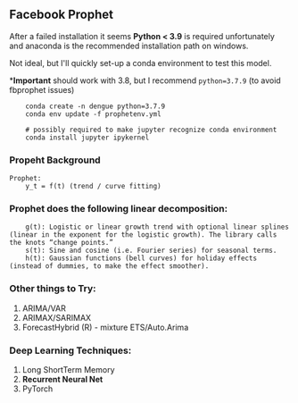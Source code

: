 ## Facebook Prophet

After a failed installation it seems **Python < 3.9** is required unfortunately and anaconda is the recommended installation path on windows.

Not ideal, but I'll quickly set-up a conda environment to test this model.


***Important** should work with 3.8, but I recommend `python=3.7.9` (to avoid fbprophet issues)
```
    conda create -n dengue python=3.7.9
    conda env update -f prophetenv.yml

	# possibly required to make jupyter recognize conda environment
    conda install jupyter ipykernel
```



### Propeht Background
```
Prophet:
	y_t = f(t) (trend / curve fitting)

```

### Prophet does the following linear decomposition:
```
	g(t): Logistic or linear growth trend with optional linear splines (linear in the exponent for the logistic growth). The library calls the knots “change points.”
	s(t): Sine and cosine (i.e. Fourier series) for seasonal terms.
	h(t): Gaussian functions (bell curves) for holiday effects (instead of dummies, to make the effect smoother).
```




### Other things to Try:
1. ARIMA/VAR
2. ARIMAX/SARIMAX
3. ForecastHybrid (R) - mixture ETS/Auto.Arima

### Deep Learning Techniques:
1. Long ShortTerm Memory
2. **Recurrent Neural Net**
3. PyTorch